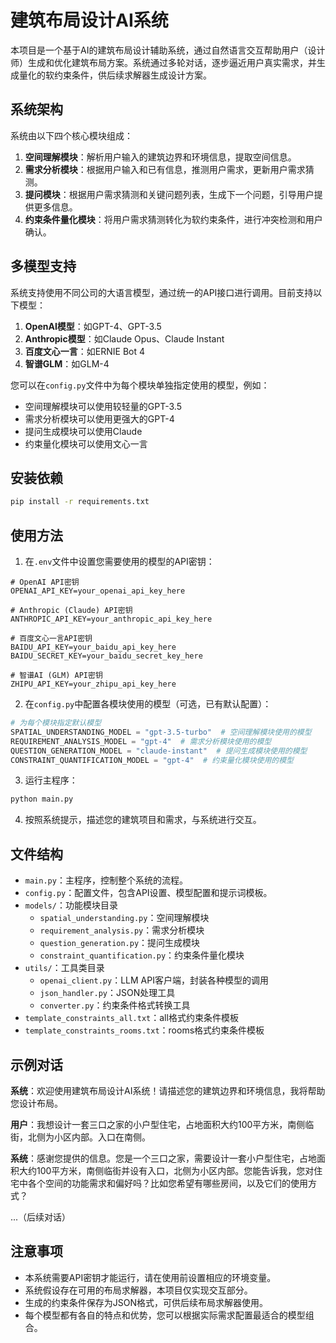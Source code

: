 # 建筑布局设计AI系统

本项目是一个基于AI的建筑布局设计辅助系统，通过自然语言交互帮助用户（设计师）生成和优化建筑布局方案。系统通过多轮对话，逐步逼近用户真实需求，并生成量化的软约束条件，供后续求解器生成设计方案。

## 系统架构

系统由以下四个核心模块组成：

1. **空间理解模块**：解析用户输入的建筑边界和环境信息，提取空间信息。
2. **需求分析模块**：根据用户输入和已有信息，推测用户需求，更新用户需求猜测。
3. **提问模块**：根据用户需求猜测和关键问题列表，生成下一个问题，引导用户提供更多信息。
4. **约束条件量化模块**：将用户需求猜测转化为软约束条件，进行冲突检测和用户确认。

## 多模型支持

系统支持使用不同公司的大语言模型，通过统一的API接口进行调用。目前支持以下模型：

1. **OpenAI模型**：如GPT-4、GPT-3.5
2. **Anthropic模型**：如Claude Opus、Claude Instant
3. **百度文心一言**：如ERNIE Bot 4
4. **智谱GLM**：如GLM-4

您可以在`config.py`文件中为每个模块单独指定使用的模型，例如：
- 空间理解模块可以使用较轻量的GPT-3.5
- 需求分析模块可以使用更强大的GPT-4
- 提问生成模块可以使用Claude
- 约束量化模块可以使用文心一言

## 安装依赖

```bash
pip install -r requirements.txt
```

## 使用方法

1. 在`.env`文件中设置您需要使用的模型的API密钥：

```
# OpenAI API密钥
OPENAI_API_KEY=your_openai_api_key_here

# Anthropic (Claude) API密钥
ANTHROPIC_API_KEY=your_anthropic_api_key_here

# 百度文心一言API密钥
BAIDU_API_KEY=your_baidu_api_key_here
BAIDU_SECRET_KEY=your_baidu_secret_key_here

# 智谱AI (GLM) API密钥
ZHIPU_API_KEY=your_zhipu_api_key_here
```

2. 在`config.py`中配置各模块使用的模型（可选，已有默认配置）：

```python
# 为每个模块指定默认模型
SPATIAL_UNDERSTANDING_MODEL = "gpt-3.5-turbo"  # 空间理解模块使用的模型
REQUIREMENT_ANALYSIS_MODEL = "gpt-4"  # 需求分析模块使用的模型
QUESTION_GENERATION_MODEL = "claude-instant"  # 提问生成模块使用的模型 
CONSTRAINT_QUANTIFICATION_MODEL = "gpt-4"  # 约束量化模块使用的模型
```

3. 运行主程序：

```bash
python main.py
```

4. 按照系统提示，描述您的建筑项目和需求，与系统进行交互。

## 文件结构

- `main.py`：主程序，控制整个系统的流程。
- `config.py`：配置文件，包含API设置、模型配置和提示词模板。
- `models/`：功能模块目录
  - `spatial_understanding.py`：空间理解模块
  - `requirement_analysis.py`：需求分析模块
  - `question_generation.py`：提问生成模块
  - `constraint_quantification.py`：约束条件量化模块
- `utils/`：工具类目录
  - `openai_client.py`：LLM API客户端，封装各种模型的调用
  - `json_handler.py`：JSON处理工具
  - `converter.py`：约束条件格式转换工具
- `template_constraints_all.txt`：all格式约束条件模板
- `template_constraints_rooms.txt`：rooms格式约束条件模板

## 示例对话

**系统**：欢迎使用建筑布局设计AI系统！请描述您的建筑边界和环境信息，我将帮助您设计布局。

**用户**：我想设计一套三口之家的小户型住宅，占地面积大约100平方米，南侧临街，北侧为小区内部。入口在南侧。

**系统**：感谢您提供的信息。您是一个三口之家，需要设计一套小户型住宅，占地面积大约100平方米，南侧临街并设有入口，北侧为小区内部。您能告诉我，您对住宅中各个空间的功能需求和偏好吗？比如您希望有哪些房间，以及它们的使用方式？

...（后续对话）

## 注意事项

- 本系统需要API密钥才能运行，请在使用前设置相应的环境变量。
- 系统假设存在可用的布局求解器，本项目仅实现交互部分。
- 生成的约束条件保存为JSON格式，可供后续布局求解器使用。
- 每个模型都有各自的特点和优势，您可以根据实际需求配置最适合的模型组合。 